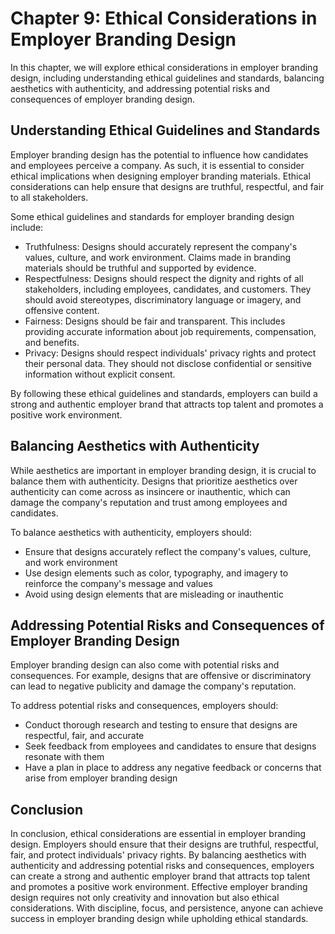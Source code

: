 Chapter 9: Ethical Considerations in Employer Branding Design
=============================================================

In this chapter, we will explore ethical considerations in employer branding design, including understanding ethical guidelines and standards, balancing aesthetics with authenticity, and addressing potential risks and consequences of employer branding design.

Understanding Ethical Guidelines and Standards
----------------------------------------------

Employer branding design has the potential to influence how candidates and employees perceive a company. As such, it is essential to consider ethical implications when designing employer branding materials. Ethical considerations can help ensure that designs are truthful, respectful, and fair to all stakeholders.

Some ethical guidelines and standards for employer branding design include:

* Truthfulness: Designs should accurately represent the company's values, culture, and work environment. Claims made in branding materials should be truthful and supported by evidence.
* Respectfulness: Designs should respect the dignity and rights of all stakeholders, including employees, candidates, and customers. They should avoid stereotypes, discriminatory language or imagery, and offensive content.
* Fairness: Designs should be fair and transparent. This includes providing accurate information about job requirements, compensation, and benefits.
* Privacy: Designs should respect individuals' privacy rights and protect their personal data. They should not disclose confidential or sensitive information without explicit consent.

By following these ethical guidelines and standards, employers can build a strong and authentic employer brand that attracts top talent and promotes a positive work environment.

Balancing Aesthetics with Authenticity
--------------------------------------

While aesthetics are important in employer branding design, it is crucial to balance them with authenticity. Designs that prioritize aesthetics over authenticity can come across as insincere or inauthentic, which can damage the company's reputation and trust among employees and candidates.

To balance aesthetics with authenticity, employers should:

* Ensure that designs accurately reflect the company's values, culture, and work environment
* Use design elements such as color, typography, and imagery to reinforce the company's message and values
* Avoid using design elements that are misleading or inauthentic

Addressing Potential Risks and Consequences of Employer Branding Design
-----------------------------------------------------------------------

Employer branding design can also come with potential risks and consequences. For example, designs that are offensive or discriminatory can lead to negative publicity and damage the company's reputation.

To address potential risks and consequences, employers should:

* Conduct thorough research and testing to ensure that designs are respectful, fair, and accurate
* Seek feedback from employees and candidates to ensure that designs resonate with them
* Have a plan in place to address any negative feedback or concerns that arise from employer branding design

Conclusion
----------

In conclusion, ethical considerations are essential in employer branding design. Employers should ensure that their designs are truthful, respectful, fair, and protect individuals' privacy rights. By balancing aesthetics with authenticity and addressing potential risks and consequences, employers can create a strong and authentic employer brand that attracts top talent and promotes a positive work environment. Effective employer branding design requires not only creativity and innovation but also ethical considerations. With discipline, focus, and persistence, anyone can achieve success in employer branding design while upholding ethical standards.
